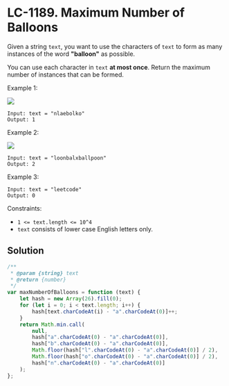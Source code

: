 # LC-1189. Maximum Number of Balloons

Given a string `text`, you want to use the characters of `text` to form as many instances of the word **"balloon"** as possible.

You can use each character in `text` **at most once**. Return the maximum number of instances that can be formed.

Example 1:

![](https://assets.leetcode.com/uploads/2019/09/05/1536_ex1_upd.JPG)

```
Input: text = "nlaebolko"
Output: 1
```

Example 2:

![](https://assets.leetcode.com/uploads/2019/09/05/1536_ex2_upd.JPG)

```
Input: text = "loonbalxballpoon"
Output: 2
```

Example 3:

```
Input: text = "leetcode"
Output: 0
```

Constraints:

-   `1 <= text.length <= 10^4`
-   `text` consists of lower case English letters only.

## Solution

```javascript
/**
 * @param {string} text
 * @return {number}
 */
var maxNumberOfBalloons = function (text) {
    let hash = new Array(26).fill(0);
    for (let i = 0; i < text.length; i++) {
        hash[text.charCodeAt(i) - "a".charCodeAt(0)]++;
    }
    return Math.min.call(
        null,
        hash["a".charCodeAt(0) - "a".charCodeAt(0)],
        hash["b".charCodeAt(0) - "a".charCodeAt(0)],
        Math.floor(hash["l".charCodeAt(0) - "a".charCodeAt(0)] / 2),
        Math.floor(hash["o".charCodeAt(0) - "a".charCodeAt(0)] / 2),
        hash["n".charCodeAt(0) - "a".charCodeAt(0)]
    );
};
```
